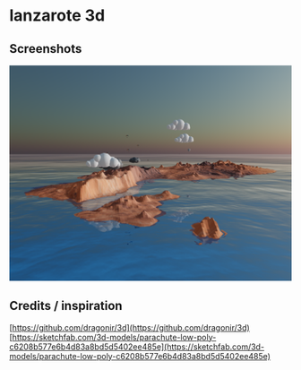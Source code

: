 # lanzarote 3d

## Screenshots

![Screenshot](https://raw.githubusercontent.com/iloire/lanzarote3d/master/screenshots/screenshot2.png)

## Credits / inspiration

[https://github.com/dragonir/3d](https://github.com/dragonir/3d)
[https://sketchfab.com/3d-models/parachute-low-poly-c6208b577e6b4d83a8bd5d5402ee485e](https://sketchfab.com/3d-models/parachute-low-poly-c6208b577e6b4d83a8bd5d5402ee485e)
